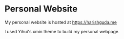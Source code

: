 # Personal Website

My personal website is hosted at https://harishguda.me

I used Yihui's xmin theme to build my personal webpage. 